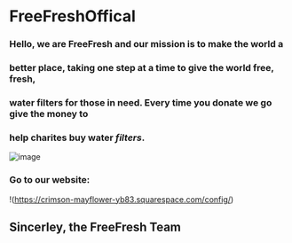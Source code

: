 # FreeFreshOffical 
### Hello, we are FreeFresh and our mission is to make the world a
### better place, taking one step at a time to give the world free, fresh,
### water filters for those in need. Every time you donate we go give the money to 
### help charites buy water **_filters_**.
![image](https://github.com/user-attachments/assets/ef786224-7bc4-49bc-83fe-7ac1d24b75fe)
  ### Go to our website: 
  !(https://crimson-mayflower-yb83.squarespace.com/config/)
## Sincerley, the FreeFresh Team
